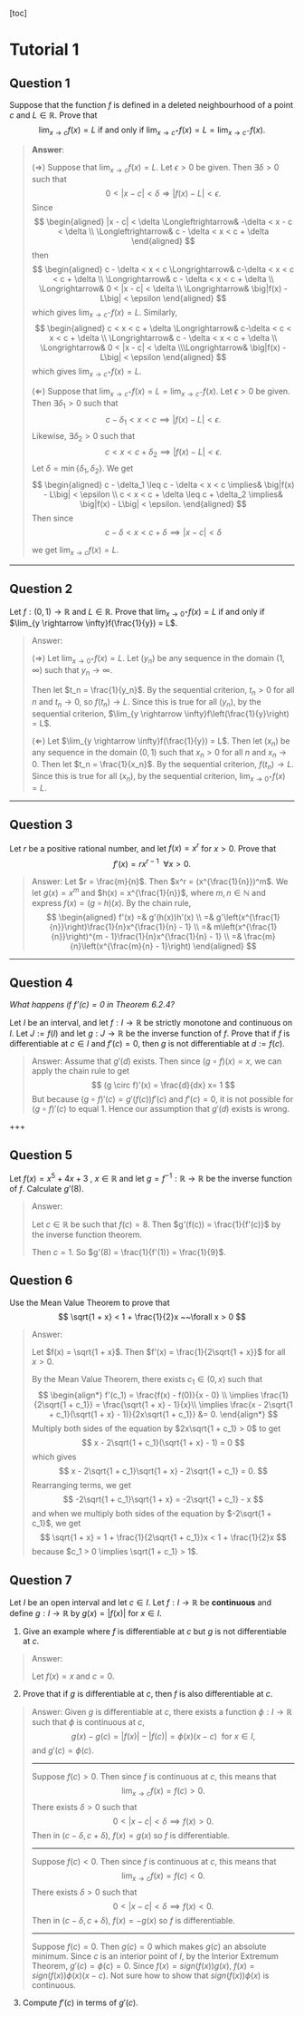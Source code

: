 [toc]

# Tutorial 1

## Question 1

Suppose that the function $f$ is defined in a deleted neighbourhood of a point $c$ and $L \in \mathbb{R}$. Prove that 
$$
\lim_{x\rightarrow c}f(x) = L \text{ if and only if } \lim_{x\rightarrow c^+}f(x) = L = \lim_{x\rightarrow c^-}f(x). \tag {MA2108 Thm 4.4.1}
$$

> **Answer**:  
>
> $(\Longrightarrow)$ Suppose that $\lim_{x\rightarrow c}f(x) = L$. Let $\epsilon > 0$ be given. Then $\exists \delta > 0$ such that 
> $$
> 0 < |x - c| < \delta \Longrightarrow \big|f(x) - L\big| < \epsilon.
> $$
> Since 
> $$
> \begin{aligned}
> |x - c| < \delta \Longleftrightarrow& -\delta < x - c < \delta \\
> \Longleftrightarrow& c - \delta < x < c + \delta
> \end{aligned}
> $$
> then 
> $$
> \begin{aligned}
> c - \delta < x < c \Longrightarrow& c-\delta < x < c < c + \delta \\
> \Longrightarrow& c - \delta < x < c + \delta \\
> \Longrightarrow& 0 < |x - c| < \delta \\
> \Longrightarrow& \big|f(x) - L\big| < \epsilon
> \end{aligned}
> $$
> which gives $\lim_{x \rightarrow c^-}f(x) = L$. Similarly, 
> $$
> \begin{aligned}
> c < x < c + \delta \Longrightarrow& c-\delta < c < x < c + \delta \\
> \Longrightarrow& c - \delta < x < c + \delta \\
> \Longrightarrow& 0 < |x - c| < \delta \\\Longrightarrow& \big|f(x) - L\big| < \epsilon
> \end{aligned}
> $$
> which gives $\lim_{x\rightarrow c^+}f(x) = L$.
>
> $(\Longleftarrow)$ Suppose that $\lim_{x\rightarrow c^+}f(x) = L = \lim_{x\rightarrow c^-}f(x).$ Let $\epsilon > 0$ be given. Then $\exists \delta_1> 0$ such that
> $$
> c - \delta_1 < x < c \implies \big|f(x) - L\big| < \epsilon.
> $$
> Likewise, $\exists\delta_2 > 0$ such that  
> $$
> c < x < c + \delta_2 \implies \big|f(x) - L\big| < \epsilon.
> $$
> Let $\delta = \min\{\delta_1, \delta_2\}$. We get
> $$
> \begin{aligned}
> c - \delta_1 \leq c - \delta < x < c \implies& \big|f(x) - L\big| < \epsilon \\
>  c < x < c + \delta \leq c + \delta_2 \implies& \big|f(x) - L\big| < \epsilon.
> \end{aligned}
> $$
> Then since
> $$
> c - \delta < x < c + \delta \implies |x - c| < \delta 
> $$
>  
>
> we get  $\lim_{x\rightarrow c}f(x) = L$.

___

## Question 2

Let $f : (0, 1) \rightarrow \mathbb{R}$ and $L \in \mathbb{R}$. Prove that $\lim_{x \rightarrow 0^+}f(x) = L$ if and only if $\lim_{y \rightarrow \infty}f(\frac{1}{y}) = L$.

> Answer:
>
> $(\Longrightarrow)$ Let $\lim_{x \rightarrow 0^+}f(x) = L$. Let $(y_n)$ be any sequence in the domain $(1, \infty)$ such that  $y_n \rightarrow \infty$. 
>
> Then let $t_n = \frac{1}{y_n}$. By the sequential criterion, $t_n > 0$ for all $n$ and $t_n \rightarrow 0$, so  $f(t_n) \rightarrow L$. Since this is true for all $(y_n)$, by the sequential criterion, $\lim_{y \rightarrow \infty}f\left(\frac{1}{y}\right) = L$. 
>
> $(\Longleftarrow)$ Let $\lim_{y \rightarrow \infty}f(\frac{1}{y}) = L$. Then let $(x_n)$ be any sequence in the domain $(0, 1)$ such that $x_n > 0$ for all $n$ and $x_n \rightarrow 0$. Then let $t_n = \frac{1}{x_n}$. By the sequential criterion, $f(t_n) \rightarrow L$.  Since this is true for all $(x_n)$, by the sequential criterion, $\lim_{x \rightarrow 0^+}f(x) = L$. 

___

## Question 3

Let $r$ be a positive rational number, and let $f(x) = x^r$ for $x > 0$. Prove that 
$$
f'(x) = rx^{r - 1} ~~\forall x>0.
$$
> Answer: Let $r = \frac{m}{n}$. Then $x^r = (x^{\frac{1}{n}})^m$. We let $g(x) = x^m$ and $h(x) = x^{\frac{1}{n}}$, where $m, n \in \mathbb{N}$  and express $f(x) = (g \circ h)(x)$.  By the chain rule, 
> $$
> \begin{aligned}
> f'(x) =& g'(h(x))h'(x) \\
> =& g'\left(x^{\frac{1}{n}}\right)\frac{1}{n}x^{\frac{1}{n} - 1} \\
> =& m\left(x^{\frac{1}{n}}\right)^{m - 1}\frac{1}{n}x^{\frac{1}{n} - 1} \\
> =& \frac{m}{n}\left(x^{\frac{m}{n} - 1}\right)
> \end{aligned}
> $$

___

## Question 4

*What happens if $f’(c) = 0$ in Theorem 6.2.4?* 

Let $I$ be an interval, and let $f: I \rightarrow \mathbb{R}$ be strictly monotone and continuous on $I$. Let $J := f(I)$ and let $g: J \rightarrow \mathbb{R}$ be the inverse function of $f$. Prove that if $f$ is differentiable at $c \in I$ and $f'(c) = 0$, then $g$ is not differentiable at $d:=f(c)$. 

> Answer:  Assume that $g'(d)$ exists.  Then since $(g \circ f) (x) = x$,  we can apply the chain rule to get
> $$
> (g \circ f)'(x) = \frac{d}{dx} x= 1
> $$
> But because $(g \circ f) '(c) = g'(f(c))f'(c)$ and $f'(c) = 0$, it is not possible for  $(g \circ f)'(c)$ to equal 1. Hence our assumption that $g'(d)$ exists is wrong.

+++

## Question 5

Let $f(x) = x^5+4x+3$ , $x \in \mathbb{R}$ and let $g = f^{-1}: \mathbb{R} \rightarrow \mathbb{R}$ be the inverse function of $f$. Calculate $g’(8)$. 

> Answer: 
>
> Let $c \in \mathbb{R}$ be such that $f(c) = 8$. Then $g'(f(c)) = \frac{1}{f'(c)}$ by the inverse function theorem.
>
> Then $c = 1$. So $g'(8) = \frac{1}{f'(1)} = \frac{1}{9}$.

## Question 6

Use the Mean Value Theorem to prove that 
$$
\sqrt{1 + x} < 1 + \frac{1}{2}x ~~\forall x > 0
$$

> Answer:
>
> Let $f(x) = \sqrt{1 + x}$. Then $f'(x) = \frac{1}{2\sqrt{1 + x}}$ for all $x > 0$.
>
> By the Mean Value Theorem, there exists $c_1 \in (0, x)$ such that
> $$
> \begin{align*}
> 	f'(c_1) = \frac{f(x) - f(0)}{x - 0} \\
> 	\implies \frac{1}{2\sqrt{1 + c_1}} = \frac{\sqrt{1 + x} - 1}{x}\\
> 	\implies \frac{x - 2\sqrt{1 + c_1}(\sqrt{1 + x} - 1)}{2x\sqrt{1 + c_1}} &= 0.
> \end{align*}
> $$
> Multiply both sides of the equation by $2x\sqrt{1 + c_1} > 0$ to get
> $$
> x - 2\sqrt{1 + c_1}(\sqrt{1 + x} - 1) = 0
> $$
> which gives 
> $$
> x - 2\sqrt{1 + c_1}\sqrt{1 + x} - 2\sqrt{1 + c_1} = 0.
> $$
> Rearranging terms, we get
> $$
> -2\sqrt{1 + c_1}\sqrt{1 + x} = -2\sqrt{1 + c_1} - x
> $$
> and when we multiply both sides of the equation by $-2\sqrt{1 + c_1}$, we get
> $$
> \sqrt{1 + x} = 1 + \frac{1}{2\sqrt{1 + c_1}}x < 1 + \frac{1}{2}x
> $$
> because $c_1 > 0 \implies \sqrt{1 + c_1} > 1$. 

## Question 7

Let $I$ be an open interval and let $c \in I$. Let $f: I \rightarrow \mathbb{R}$ be **continuous** and define $g: I \rightarrow \mathbb{R}$ by $g(x) = |f(x)|$ for $x\in I$. 

1. Give an example where $f$ is differentiable at $c$ but $g$ is not differentiable at $c$.

> Answer: 
>
> Let $f(x) = x$ and $c = 0$. 

2. Prove that if $g$ is differentiable at $c$, then $f$ is also differentiable at $c$.

> Answer: Given $g$ is differentiable at $c$, there exists a function $\phi : I \rightarrow \mathbb{R}$ such that $\phi$ is continuous at $c$,
> $$
> g(x) - g(c) = |f(x)| - |f(c)| = \phi(x)(x - c) ~\text{ for } x \in I,
> $$
> and $g'(c) = \phi(c)$.
>
> ___
>
> Suppose $f(c) > 0$. Then since $f$ is continuous at $c$, this means that 
> $$
> \lim_{x \rightarrow c} f(x) = f(c) > 0.
> $$
> There exists $\delta > 0$ such that
> $$
> 0 < |x - c| < \delta \implies f(x) > 0.
> $$
> Then in $(c - \delta, c + \delta)$, $f(x) = g(x)$ so $f$ is differentiable.
>
> ___
>
> Suppose $f(c) < 0$. Then since $f$ is continuous at $c$, this means that 
> $$
> \lim_{x\rightarrow c}f(x) = f(c) < 0.
> $$
>  There exists $\delta > 0$ such that 
> $$
> 0 < |x - c| < \delta \implies f(x) < 0.
> $$
> Then in $(c - \delta, c + \delta)$, $f(x) = - g(x)$ so $f$ is differentiable.
>
> ___
>
> Suppose $f(c) = 0$. Then $g(c) = 0$ which makes $g(c)$ an absolute minimum. Since $c$ is an interior point of $I$, by the Interior Extremum Theorem, $g'(c) = \phi(c) = 0$. Since $f(x) = sign(f(x))g(x)$, $f(x) = sign(f(x))\phi(x)(x-c)$. Not sure how to show that $sign(f(x))\phi(x)$ is continuous.

3. Compute $f'(c)$ in terms of $g'(c)$.

